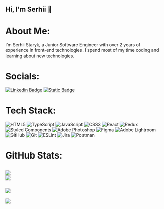 ## Hi, I'm Serhii 👋

# About Me:

I’m Serhii Staryk, a Junior Software Engineer with over 2 years of experience in front-end technologies. I spend most of my time coding and learning about new technologies.

# Socials:
[![Linkedin Badge](https://img.shields.io/badge/Serhii%20Statyk-blue?style=flat&logo=Linkedin&logoColor=white)](https://www.linkedin.com/in/serhii-staryk/)  [![Static Badge](https://img.shields.io/badge/Serhii%20Statyk-blue?style=flat&logo=telegram&logoColor=white)](https://t.me/SerhiiS1)

# Tech Stack:
![HTML5](https://img.shields.io/badge/html5-%23E34F26.svg?style=for-the-badge&logo=html5&logoColor=white) ![TypeScript](https://img.shields.io/badge/typescript-%23007ACC.svg?style=for-the-badge&logo=typescript&logoColor=white) ![JavaScript](https://img.shields.io/badge/javascript-%23323330.svg?style=for-the-badge&logo=javascript&logoColor=%23F7DF1E) ![CSS3](https://img.shields.io/badge/css3-%231572B6.svg?style=for-the-badge&logo=css3&logoColor=white) ![React](https://img.shields.io/badge/react-%2320232a.svg?style=for-the-badge&logo=react&logoColor=%2361DAFB) ![Redux](https://img.shields.io/badge/redux-%23593d88.svg?style=for-the-badge&logo=redux&logoColor=white) ![Styled Components](https://img.shields.io/badge/styled--components-DB7093?style=for-the-badge&logo=styled-components&logoColor=white) ![Adobe Photoshop](https://img.shields.io/badge/adobe%20photoshop-%2331A8FF.svg?style=for-the-badge&logo=adobe%20photoshop&logoColor=white) ![Figma](https://img.shields.io/badge/figma-%23F24E1E.svg?style=for-the-badge&logo=figma&logoColor=white) ![Adobe Lightroom](https://img.shields.io/badge/Adobe%20Lightroom-31A8FF.svg?style=for-the-badge&logo=Adobe%20Lightroom&logoColor=white) ![GitHub](https://img.shields.io/badge/github-%23121011.svg?style=for-the-badge&logo=github&logoColor=white) ![Git](https://img.shields.io/badge/git-%23F05033.svg?style=for-the-badge&logo=git&logoColor=white) ![ESLint](https://img.shields.io/badge/ESLint-4B3263?style=for-the-badge&logo=eslint&logoColor=white) ![Jira](https://img.shields.io/badge/jira-%230A0FFF.svg?style=for-the-badge&logo=jira&logoColor=white) ![Postman](https://img.shields.io/badge/Postman-FF6C37?style=for-the-badge&logo=postman&logoColor=white)

# GitHub Stats:
![](https://github-readme-stats.vercel.app/api?username=SerhiiStaryk&theme=default&hide_border=true&include_all_commits=true&count_private=true)<br/>
![](https://github-readme-stats.vercel.app/api/top-langs/?username=SerhiiStaryk&theme=default&hide_border=true&include_all_commits=true&count_private=true&layout=compact)</br>  
![](https://github-readme-streak-stats.herokuapp.com/?user=SerhiiStaryk&theme=default&hide_border=true)<br/>
---

[![](https://visitcount.itsvg.in/api?id=SerhiiStaryk&icon=5&color=1)](https://visitcount.itsvg.in)

